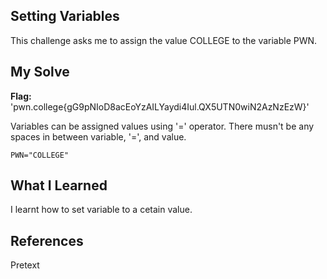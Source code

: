 ## Setting Variables
This challenge asks me to assign the value COLLEGE to the variable PWN.

## My Solve
**Flag:** 'pwn.college{gG9pNIoD8acEoYzAILYaydi4Iul.QX5UTN0wiN2AzNzEzW}'

Variables can be assigned values using '=' operator. There musn't be any spaces in between variable, '=', and value. 
```
PWN="COLLEGE"
```

## What I Learned
I learnt how to set variable to a cetain value.

## References
Pretext

